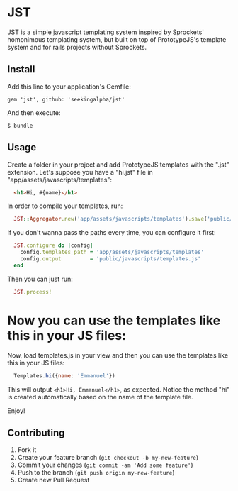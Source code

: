 # JST

JST is a simple javascript templating system inspired by Sprockets' homonimous templating system, but built on top of PrototypeJS's template system and for rails projects without Sprockets.

## Install

Add this line to your application's Gemfile:

    gem 'jst', github: 'seekingalpha/jst'

And then execute:

    $ bundle

## Usage

Create a folder in your project and add PrototypeJS templates with the ".jst" extension. Let's suppose you have a "hi.jst" file in "app/assets/javascripts/templates":

```html
  <h1>Hi, #{name}</h1>
```
In order to compile your templates, run:

```ruby
  JST::Aggregator.new('app/assets/javascripts/templates').save('public/javascripts/templates.js')
```

If you don't wanna pass the paths every time, you can configure it first:

```ruby
  JST.configure do |config|
    config.templates_path = 'app/assets/javascripts/templates'
    config.output         = 'public/javascripts/templates.js'
  end
```

Then you can just run:

```ruby
  JST.process!
```

Now you can use the templates like this in your JS files:
=======
Now, load templates.js in your view and then you can use the templates like this in your JS files:

```js
  Templates.hi({name: 'Emmanuel'})
```

This will output ```<h1>Hi, Emmanuel</h1>```, as expected. Notice the method "hi" is created automatically based on the name of the template file.

Enjoy!

## Contributing

1. Fork it
2. Create your feature branch (`git checkout -b my-new-feature`)
3. Commit your changes (`git commit -am 'Add some feature'`)
4. Push to the branch (`git push origin my-new-feature`)
5. Create new Pull Request
